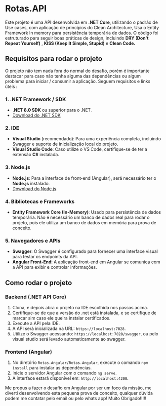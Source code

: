 # Rotas.API

Este projeto é uma API desenvolvida em **.NET Core**, utilizando o padrão de Use cases, com aplicação de princípios do Clean Architecture, Usa o Entity Framework In memory para persistência temporária de dados. O código foi estruturado para seguir boas práticas de design, incluindo **DRY (Don't Repeat Yourself)** , **KISS (Keep It Simple, Stupid)** e **Clean Code.**

## Requisitos para rodar o projeto

O projeto não tem nada fora do normal do desafio, porém é importante destacar para caso não tenha alguma das dependências ou algum problema para iniciar / consumir a aplicação. Seguem requisitos e links úteis :

### 1. **.NET Framework / SDK**
- **.NET 8.0 SDK** ou superior para o .NET.
- [Download do .NET SDK](https://dotnet.microsoft.com/download)

### 2. **IDE**
- **Visual Studio** (recomendado): Para uma experiência completa, incluindo Swagger e suporte de inicialização local do projeto.
- **Visual Studio Code**: Caso utilize o VS Code, certifique-se de ter a extensão **C#** instalada.

### 3. **Node.js**
- **Node.js**: Para a interface de front-end (Angular), será necessário ter o **Node.js** instalado.
- [Download do Node.js](https://nodejs.org/)

### 4. **Bibliotecas e Frameworks**
- **Entity Framework Core (In-Memory)**: Usado para persistência de dados temporária. Não é necessário um banco de dados real para rodar o projeto, pois ele utiliza um banco de dados em memória para prova de conceito.

### 5. **Navegadores e APIs**
- **Swagger**: O Swagger é configurado para fornecer uma interface visual para testar os endpoints da API.
- **Angular Front-End**: A aplicação front-end em Angular se comunica com a API para exibir e controlar informações.

## Como rodar o projeto

### Backend (.NET API Core)
1. Clona, e depois abra o projeto na IDE escolhida nos passos acima.
2. Certifique-se de que a versão do .net está instalada, e se certifique de marcar sim caso ele queira instalar certificados.
3. Execute a API pela IDE.
4. A API será inicializada na URL: `https://localhost:7028`.
5. Utilize o Swagger acessando: `https://localhost:7028/swagger`, ou pelo visual studio será levado automaticamente ao swagger.

### Frontend (Angular)
1. No diretório `Rotas.Angular/Rotas.Angular`, execute o comando `npm install` para instalar as dependências.
2. Inicie o servidor Angular com o comando `ng serve`.
3. A interface estará disponível em: `http://localhost:4200`.


Me propus a fazer o desafio em Angular por ser um foco da missão, me diverti desenvolvendo esta pequena prova de conceito, qualquer dúvida podem me contatar pelo email ou pelo whats app! Muito Obrigado!!!!!
